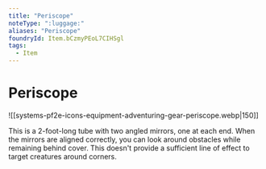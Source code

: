 ```yaml
---
title: "Periscope"
noteType: ":luggage:"
aliases: "Periscope"
foundryId: Item.bCzmyPEoL7CIHSgl
tags:
  - Item
---
```


# Periscope
![[systems-pf2e-icons-equipment-adventuring-gear-periscope.webp|150]]

This is a 2-foot-long tube with two angled mirrors, one at each end. When the mirrors are aligned correctly, you can look around obstacles while remaining behind cover. This doesn't provide a sufficient line of effect to target creatures around corners.
